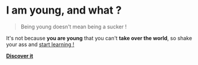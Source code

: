 # I am young, and what ?
> Being young doesn't mean being a sucker !   

It's not because **you are young** that you can't **take over the world**, so shake your ass and [start learning !](https://yanishoss.github.io/beingyoung)

[**Discover it**](https://yanishoss.github.io/beingyoung)  

